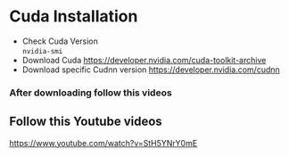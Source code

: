 # Cuda Installation
* Check Cuda Version\
```nvidia-smi```
* Download Cuda
https://developer.nvidia.com/cuda-toolkit-archive
* Download specific Cudnn version 
https://developer.nvidia.com/cudnn
### After downloading follow this videos
## Follow this Youtube videos
https://www.youtube.com/watch?v=StH5YNrY0mE
